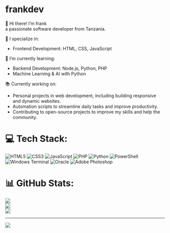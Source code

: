 # frankdev

👋 Hi there! I’m frank <br>
 a passionate software developer from Tanzania.<br>

🔧 I specialize in:<br>
- Frontend Development: HTML, CSS, JavaScript<br>

🌱 I’m currently learning:<br>
- Backend Development: Node.js, Python, PHP <br>
- Machine Learning & AI with Python<br>

📚 Currently working on:<br>
- Personal projects in web development, including building responsive and dynamic websites.<br>
- Automation scripts to streamline daily tasks and improve productivity.<br>
- Contributing to open-source projects to improve my skills and help the community.<br>


# 💻 Tech Stack:
![HTML5](https://img.shields.io/badge/html5-%23E34F26.svg?style=for-the-badge&logo=html5&logoColor=white) ![CSS3](https://img.shields.io/badge/css3-%231572B6.svg?style=for-the-badge&logo=css3&logoColor=white) ![JavaScript](https://img.shields.io/badge/javascript-%23323330.svg?style=for-the-badge&logo=javascript&logoColor=%23F7DF1E) ![PHP](https://img.shields.io/badge/php-%23777BB4.svg?style=for-the-badge&logo=php&logoColor=white) ![Python](https://img.shields.io/badge/python-3670A0?style=for-the-badge&logo=python&logoColor=ffdd54) ![PowerShell](https://img.shields.io/badge/PowerShell-%235391FE.svg?style=for-the-badge&logo=powershell&logoColor=white) ![Windows Terminal](https://img.shields.io/badge/Windows%20Terminal-%234D4D4D.svg?style=for-the-badge&logo=windows-terminal&logoColor=white) ![Oracle](https://img.shields.io/badge/Oracle-F80000?style=for-the-badge&logo=oracle&logoColor=white) ![Adobe Photoshop](https://img.shields.io/badge/adobe%20photoshop-%2331A8FF.svg?style=for-the-badge&logo=adobe%20photoshop&logoColor=white)
# 📊 GitHub Stats:
![](https://github-readme-stats.vercel.app/api?username=frank&theme=merko&hide_border=true&include_all_commits=true&count_private=true)<br/>
![](https://nirzak-streak-stats.vercel.app/?user=frank&theme=merko&hide_border=true)<br/>
![](https://github-readme-stats.vercel.app/api/top-langs/?username=frank&theme=merko&hide_border=true&include_all_commits=true&count_private=true&layout=compact)

---
[![](https://visitcount.itsvg.in/api?id=frank&icon=0&color=0)](https://visitcount.itsvg.in)

<!-- Proudly created with GPRM ( https://gprm.itsvg.in ) -->
